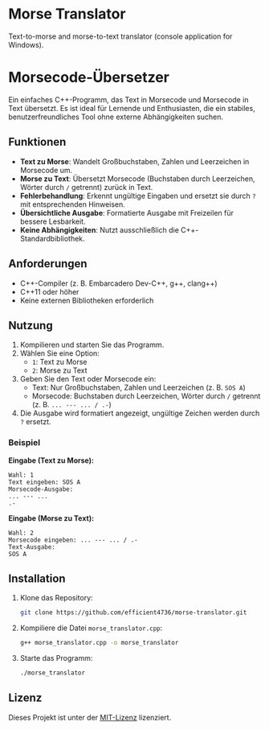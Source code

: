 # Morse Translator
Text-to-morse and morse-to-text translator (console application for Windows).


# Morsecode-Übersetzer

Ein einfaches C++-Programm, das Text in Morsecode und Morsecode in Text übersetzt. Es ist ideal für Lernende und Enthusiasten, die ein stabiles, benutzerfreundliches Tool ohne externe Abhängigkeiten suchen.

## Funktionen
- **Text zu Morse**: Wandelt Großbuchstaben, Zahlen und Leerzeichen in Morsecode um.
- **Morse zu Text**: Übersetzt Morsecode (Buchstaben durch Leerzeichen, Wörter durch `/` getrennt) zurück in Text.
- **Fehlerbehandlung**: Erkennt ungültige Eingaben und ersetzt sie durch `?` mit entsprechenden Hinweisen.
- **Übersichtliche Ausgabe**: Formatierte Ausgabe mit Freizeilen für bessere Lesbarkeit.
- **Keine Abhängigkeiten**: Nutzt ausschließlich die C++-Standardbibliothek.

## Anforderungen
- C++-Compiler (z. B. Embarcadero Dev-C++, g++, clang++)
- C++11 oder höher
- Keine externen Bibliotheken erforderlich

## Nutzung
1. Kompilieren und starten Sie das Programm.
2. Wählen Sie eine Option:
   - `1`: Text zu Morse
   - `2`: Morse zu Text
3. Geben Sie den Text oder Morsecode ein:
   - Text: Nur Großbuchstaben, Zahlen und Leerzeichen (z. B. `SOS A`)
   - Morsecode: Buchstaben durch Leerzeichen, Wörter durch `/` getrennt (z. B. `... --- ... / .-`)
4. Die Ausgabe wird formatiert angezeigt, ungültige Zeichen werden durch `?` ersetzt.

### Beispiel
**Eingabe (Text zu Morse):**
```
Wahl: 1
Text eingeben: SOS A
Morsecode-Ausgabe:
... --- ... 
.-
```

**Eingabe (Morse zu Text):**
```
Wahl: 2
Morsecode eingeben: ... --- ... / .-
Text-Ausgabe:
SOS A
```

## Installation
1. Klone das Repository:
   ```bash
   git clone https://github.com/efficient4736/morse-translator.git
   ```
2. Kompiliere die Datei `morse_translator.cpp`:
   ```bash
   g++ morse_translator.cpp -o morse_translator
   ```
3. Starte das Programm:
   ```bash
   ./morse_translator
   ```

## Lizenz
Dieses Projekt ist unter der [MIT-Lizenz](LICENSE) lizenziert.
